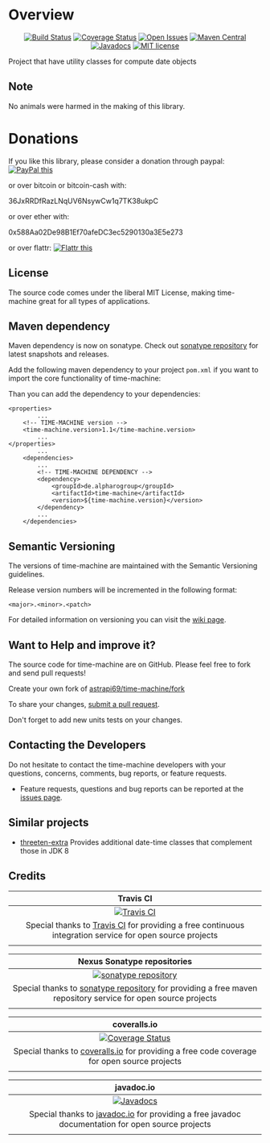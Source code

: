 # Overview

<div align="center">

[![Build Status](https://travis-ci.org/astrapi69/time-machine.svg?branch=master)](https://travis-ci.org/astrapi69/time-machine)
[![Coverage Status](https://coveralls.io/repos/github/astrapi69/time-machine/badge.svg?branch=develop)](https://coveralls.io/github/astrapi69/time-machine?branch=develop)
[![Open Issues](https://img.shields.io/github/issues/astrapi69/time-machine.svg?style=flat)](https://github.com/astrapi69/time-machine/issues)
[![Maven Central](https://maven-badges.herokuapp.com/maven-central/de.alpharogroup/time-machine/badge.svg)](https://maven-badges.herokuapp.com/maven-central/de.alpharogroup/time-machine)
[![Javadocs](http://www.javadoc.io/badge/de.alpharogroup/time-machine.svg)](http://www.javadoc.io/doc/de.alpharogroup/time-machine)
[![MIT license](http://img.shields.io/badge/license-MIT-brightgreen.svg?style=flat)](http://opensource.org/licenses/MIT)

</div>

Project that have utility classes for compute date objects

## Note

No animals were harmed in the making of this library.

# Donations

If you like this library, please consider a donation through paypal: <a href="https://www.paypal.com/cgi-bin/webscr?cmd=_s-xclick&hosted_button_id=B37J9DZF6G9ZC" target="_blank">
<img src="https://www.paypalobjects.com/en_US/GB/i/btn/btn_donateCC_LG.gif" alt="PayPal this" title="PayPal – The safer, easier way to pay online!" border="0" />
</a>

or over bitcoin or bitcoin-cash with:

36JxRRDfRazLNqUV6NsywCw1q7TK38ukpC

or over ether with:

0x588Aa02De98B1Ef70afeDC3ec5290130a3E5e273

or over flattr: 
<a href="https://flattr.com/submit/auto?user_id=astrapi69&url=https://github.com/astrapi69/time-machine" target="_blank">
<img src="http://api.flattr.com/button/flattr-badge-large.png" alt="Flattr this" title="Flattr this" border="0" />
</a>

## License

The source code comes under the liberal MIT License, making time-machine great for all types of applications.

## Maven dependency

Maven dependency is now on sonatype.
Check out [sonatype repository](https://oss.sonatype.org/index.html#nexus-search;gav~de.alpharogroup~time-machine~~~) for latest snapshots and releases.

Add the following maven dependency to your project `pom.xml` if you want to import the core functionality of time-machine:

Than you can add the dependency to your dependencies:

	<properties>
			...
		<!-- TIME-MACHINE version -->
		<time-machine.version>1.1</time-machine.version>
			...
	</properties>
			...
		<dependencies>
			...
			<!-- TIME-MACHINE DEPENDENCY -->
			<dependency>
				<groupId>de.alpharogroup</groupId>
				<artifactId>time-machine</artifactId>
				<version>${time-machine.version}</version>
			</dependency>
			...
		</dependencies>

## Semantic Versioning

The versions of time-machine are maintained with the Semantic Versioning guidelines.

Release version numbers will be incremented in the following format:

`<major>.<minor>.<patch>`

For detailed information on versioning you can visit the [wiki page](https://github.com/lightblueseas/mvn-parent-projects/wiki/Semantic-Versioning).

## Want to Help and improve it? ###

The source code for time-machine are on GitHub. Please feel free to fork and send pull requests!

Create your own fork of [astrapi69/time-machine/fork](https://github.com/astrapi69/time-machine/fork)

To share your changes, [submit a pull request](https://github.com/astrapi69/time-machine/pull/new/develop).

Don't forget to add new units tests on your changes.

## Contacting the Developers

Do not hesitate to contact the time-machine developers with your questions, concerns, comments, bug reports, or feature requests.
- Feature requests, questions and bug reports can be reported at the [issues page](https://github.com/astrapi69/time-machine/issues).

## Similar projects

 * [threeten-extra](https://github.com/ThreeTen/threeten-extra) Provides additional date-time classes that complement those in JDK 8

## Credits

|**Travis CI**|
|     :---:      |
|[![Travis CI](https://travis-ci.com/images/logos/TravisCI-Full-Color.png)](https://coveralls.io/github/astrapi69/time-machine?branch=master)|
|Special thanks to [Travis CI](https://travis-ci.org) for providing a free continuous integration service for open source projects|
|     <img width=1000/>     |

|**Nexus Sonatype repositories**|
|     :---:      |
|[![sonatype repository](https://img.shields.io/nexus/r/https/oss.sonatype.org/de.alpharogroup/time-machine.svg?style=for-the-badge)](https://oss.sonatype.org/index.html#nexus-search;gav~de.alpharogroup~time-machine~~~)|
|Special thanks to [sonatype repository](https://www.sonatype.com) for providing a free maven repository service for open source projects|
|     <img width=1000/>     |

|**coveralls.io**|
|     :---:      |
|[![Coverage Status](https://coveralls.io/repos/github/astrapi69/time-machine/badge.svg?branch=develop)](https://coveralls.io/github/astrapi69/time-machine?branch=master)|
|Special thanks to [coveralls.io](https://coveralls.io) for providing a free code coverage for open source projects|
|     <img width=1000/>     |

|**javadoc.io**|
|     :---:      |
|[![Javadocs](http://www.javadoc.io/badge/de.alpharogroup/time-machine.svg)](http://www.javadoc.io/doc/de.alpharogroup/time-machine)|
|Special thanks to [javadoc.io](http://www.javadoc.io) for providing a free javadoc documentation for open source projects|
|     <img width=1000/>     |
